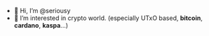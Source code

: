 - 👋 Hi, I’m @seriousy
- 👀 I’m interested in crypto world. (especially UTxO based, __bitcoin__, __cardano__, __kaspa__...)

<!---
seriousy/seriousy is a ✨ special ✨ repository because its `README.md` (this file) appears on your GitHub profile.
You can click the Preview link to take a look at your changes.
--->
